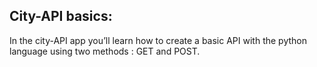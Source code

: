 ## City-API basics:
In the city-API app you’ll learn how to create a basic API with the python language using two methods : GET and POST.
